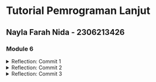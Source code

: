 # Tutorial Pemrograman Lanjut
## Nayla Farah Nida - 2306213426

### Module 6

<details>
<summary>Reflection: Commit 1</summary>


The ```handle_connection``` method reads and prints the HTTP request headers from a TCP connection.

**1. Wraps the TCPStream in BufReader**

```BufReader::new(&stream)```: Creates a buffered reader to efficiently read lines from the connection.

**2. Reads the HTTP request line by line**

```.lines()```: Reads the incoming data line by line.

```.map(|result| result.unwrap())```: Extracts the actual string from the Result<String, io::Error>, if no errors occur.

```.take_while(|line| !line.is_empty())```: Reads lines until it encounters an empty line ("").

**3. Stores the request in a ```Vec<String>```**

***4. Prints the HTTP request**

Output:

``` Rust
Request: [
    "GET / HTTP/1.1",
    "Host: 127.0.0.1:7878",
    "Connection: keep-alive",
    "Cache-Control: max-age=0",
    "sec-ch-ua: \"Chromium\";v=\"134\", \"Not:A-Brand\";v=\"24\", \"Google Chrome\";v=\"134\"",
    "sec-ch-ua-mobile: ?0",
    "sec-ch-ua-platform: \"Windows\"",
    "Upgrade-Insecure-Requests: 1",
    "User-Agent: Mozilla/5.0 (Windows NT 10.0; Win64; x64) AppleWebKit/537.36 (KHTML, like Gecko) Chrome/134.0.0.0 Safari/537.36",
    "Accept: text/html,application/xhtml+xml,application/xml;q=0.9,image/avif,image/webp,image/apng,*/*;q=0.8,application/signed-exchange;v=b3;q=0.7",
    "Sec-Fetch-Site: cross-site",
    "Sec-Fetch-Mode: navigate",
    "Sec-Fetch-User: ?1",
    "Sec-Fetch-Dest: document",
    "Accept-Encoding: gzip, deflate, br, zstd",
    "Accept-Language: en-US,en;q=0.9,id-ID;q=0.8,id;q=0.7,ms;q=0.6,it;q=0.5",
    "Cookie: csrftoken=qnUz3g0Vm17XcQEPWpnPXAZkf20LmLbS",
]
```

</details>

<details>
    <summary>Reflection: Commit 2</summary>
    ![Commit 2 screen capture](/assets/images/commit2.png) 
</details>

<details>
    <summary>Reflection: Commit 3</summary>
    ![Commit 3 screen capture](/assets/images/commit3.png) 

    ```handle_connection``` reads the first line of the HTTP request to determine the requested resource. If the request is ```GET / HTTP/1.1```, it responds with the contents of ```hello.html``` and a 200 OK status. Otherwise, it serves ```404.html``` with a 404 NOT FOUND status. I have done some refactoring to reduce code duplication.
</details>